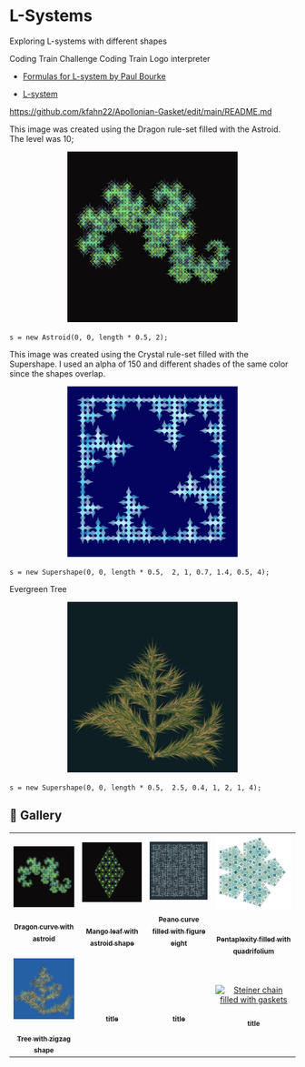 # L-Systems

Exploring L-systems with different shapes

Coding Train Challenge
Coding Train Logo interpreter

- [Formulas for L-system by Paul Bourke](https://paulbourke.net/fractals/lsys/)

- [L-system](https://github.com/kfahn22/Recursion/tree/main/L-system)

https://github.com/kfahn22/Apollonian-Gasket/edit/main/README.md

This image was created using the Dragon rule-set filled with the Astroid.  The level was 10;

<p align="center"><img src="assets/dragon-astroid-filled.jpg" alt="Dragon rule-set with astroid" width="300px"></p>

 `s = new Astroid(0, 0, length * 0.5, 2);`

This image was created using the Crystal rule-set filled with the Supershape. I used an alpha of 150 and different shades of the same color since the shapes overlap.

<p align="center"><img src="assets/crystal-supershape.jpg" alt="Crystal pattern with supershape" width="300px"></p>

`s = new Supershape(0, 0, length * 0.5,  2, 1, 0.7, 1.4, 0.5, 4);`


Evergreen Tree

<p align="center"><img src="assets/tree-supershape.jpg" alt="Tree rule-set with supershape" width="300px"></p>


 `s = new Supershape(0, 0, length * 0.5,  2.5, 0.4, 1, 2, 1, 4);`


## 🌄 Gallery

<!-- IMAGE-LIST:START - Do not remove or modify this section -->
<!-- prettier-ignore-start -->
<!-- markdownlint-disable -->
<table>
  <tbody>
    <tr>
      <td align="center"><a href=""> <img class="img" src="assets/dragon-astroid-filled.jpg" alt="Dragon curve with astroid" style="vertical-align:top;" width="500" /><br /><sub><b><br/>Dragon curve with astroid</b></sub></a></td>
     <td align="center"><a href=""> <img class="img" src="assets/mango-astroid.jpg" alt="Mango leaf filled with astroid shape" style=" display: block;
    margin-left: auto;
    margin-right: auto;" width="500" /><br /><sub><b><br/>Mango leaf with astroid shape</b></sub></a></td>
      <td align="center"><a href=""> <img class="img" src="assets/peano-eight.jpg" alt="Peano curve with the eight curve" style="vertical-align:top;" width="500" /><br /><sub><b><br/>Peano curve filled with figure eight</b></sub></a></td>
     <td align="center"><a href=""> <img class="img" src="assets/pentaplexity-quad.jpg" alt="Pentaplexity filled with quadrifolium" style=" display: block;
    margin-left: auto;
    margin-right: auto;" width="500" /><br /><sub><b><br/>Pentaplexity filled with quadrifolium</b></sub></a></td>
</tr>
<tr>
      <td align="center"><a href=""> <img class="img" src="assets/zigzag-tree.jpg" alt="Tree with zigzag shape" style="vertical-align:top;" width="500" /><br /><sub><b><br/>Tree with zigzag shape</b></sub></a></td>
      <td align="center"><a href=""> <img class="img" src="" alt="" style="vertical-align:top;" width="500" /><br /><sub><b><br/>title</b></sub></a></td>
      <td align="center"><a href=""> <img class="img" src="" alt="" style="vertical-align:top;" width="500" /><br /><sub><b><br/>title</b></sub></a></td>
    <td align="center"><a href=""> <img class="img" src="" alt="Steiner chain filled with gaskets" style="vertical-align:top;" width="500" /><br /><sub><b><br/>title</b></sub></a></td>
  </tr>
    
 </tbody>
</table>

<!-- markdownlint-restore -->
<!-- prettier-ignore-end -->

<!-- IMAGE-LIST:END -->
